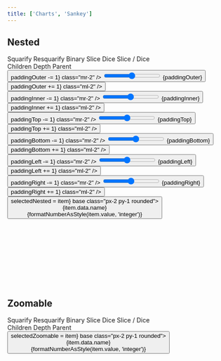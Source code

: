 ```yaml
---
title: ['Charts', 'Sankey']
---
```


<script lang="ts">
	import { fade } from 'svelte/transition';
	import { hierarchy } from 'd3-hierarchy';
	import { scaleSequential, scaleOrdinal } from 'd3-scale';
	import * as chromatic from 'd3-scale-chromatic';
	import { hsl } from 'd3-color';
	import { mdiChevronLeft, mdiChevronRight } from '@mdi/js';

	import { Button, Breadcrumb, Field, Tabs, Tab } from 'svelte-ux';
	import { formatDate, PeriodType } from 'svelte-ux/utils/date';
	import { formatNumberAsStyle } from 'svelte-ux/utils/number';

	import Chart, { Svg } from '$lib/components/Chart.svelte';
	import Group from '$lib/components/Group.svelte';
	import Rect from '$lib/components/Rect.svelte';
	import RectClipPath from '$lib/components/RectClipPath.svelte';
	import Text from '$lib/components/Text.svelte';
	import Treemap from '$lib/components/Treemap.svelte';
	import { findAncestor } from '$lib/utils/hierarchy';
	import { isNodeVisible } from '$lib/utils/treemap';

	import Preview from '$lib/docs/Preview.svelte';

	import { simpleData, complexData } from './data/hierarchy';

	const complexDataHierarchy = hierarchy(complexData)
		.sum((d) => d.value)
		.sort((a, b) => b.value - a.value);

	let tile = 'squarify'
	let colorBy = 'children';

	let selectedNested = null;
	let selectedZoomable = null;
	let paddingOuter = 4;
	let paddingInner = 4;
	let paddingTop = 20;
	let paddingBottom = 0;
	let paddingLeft = 0;
	let paddingRight = 0;

	const sequentialColor = scaleSequential([4, -1], chromatic.interpolateGnBu)
	// filter out hard to see yellow and green
	const ordinalColor = scaleOrdinal(chromatic.schemeSpectral[9].filter(c => hsl(c).h < 60 || hsl(c).h > 90))
	// const ordinalColor = scaleOrdinal(chromatic.schemeCategory10)

	function getNodeColor(node, colorBy) {
		switch (colorBy) {
			case 'children':
				return node.children ? '#ccc' : '#ddd'
			case 'depth':
				return sequentialColor(node.depth);
			case 'parent':
				const colorParent = findAncestor(node, n => n.depth === 1)
				return colorParent ? hsl(ordinalColor((colorParent).data.name)).brighter(node.depth * .3) : '#ddd'
		}
	}
</script>

## Nested

<div class="grid gap-1 mb-4">
	<div class="grid grid-cols-[6fr,3fr] gap-1">
		<Field label="Tile">
			<Tabs bind:selected={tile} contained class="w-full">
				<div class="tabList w-full border h-8">
					<Tab value="squarify">Squarify</Tab>
					<Tab value="resquarify">Resquarify</Tab>
					<Tab value="binary">Binary</Tab>
					<Tab value="slice">Slice</Tab>
					<Tab value="dice">Dice</Tab>
					<Tab value="sliceDice">Slice / Dice</Tab>
				</div>
			</Tabs>
		</Field>
		<Field label="Color By">
			<Tabs bind:selected={colorBy} contained class="w-full">
				<div class="tabList w-full border h-8">
					<Tab value="children">Children</Tab>
					<Tab value="depth">Depth</Tab>
					<Tab value="parent">Parent</Tab>
				</div>
			</Tabs>
		</Field>
	</div>
	<div class="grid grid-cols-2 gap-2">
		<Field label="Padding Outer" let:id>
			<Button icon={mdiChevronLeft} on:click={() => paddingOuter -= 1} class="mr-2" />
			<input type="range" bind:value={paddingOuter} min={0} max={100} {id} class="h-6 w-full" /> <span class="ml-4 text-sm text-black/50">{paddingOuter}</span>
			<Button icon={mdiChevronRight} on:click={() => paddingOuter += 1} class="ml-2" />
		</Field>
		<Field label="Padding Inner" let:id>
			<Button icon={mdiChevronLeft} on:click={() => paddingInner -= 1} class="mr-2" />
			<input type="range" bind:value={paddingInner} min={0} max={100} {id} class="h-6 w-full" /> <span class="ml-4 text-sm text-black/50">{paddingInner}</span>
			<Button icon={mdiChevronRight} on:click={() => paddingInner += 1} class="ml-2" />
		</Field>
	</div>
	<div class="grid grid-cols-4 gap-2">
		<Field label="Padding Top" let:id>
			<Button icon={mdiChevronLeft} on:click={() => paddingTop -= 1} class="mr-2" />
			<input type="range" bind:value={paddingTop} min={0} max={100} {id} class="h-6 w-full" /> <span class="ml-4 text-sm text-black/50">{paddingTop}</span>
			<Button icon={mdiChevronRight} on:click={() => paddingTop += 1} class="ml-2" />
		</Field>
		<Field label="Padding Bottom" let:id>
			<Button icon={mdiChevronLeft} on:click={() => paddingBottom -= 1} class="mr-2" />
			<input type="range" bind:value={paddingBottom} min={0} max={100} {id} class="h-6 w-full" /> <span class="ml-4 text-sm text-black/50">{paddingBottom}</span>
			<Button icon={mdiChevronRight} on:click={() => paddingBottom += 1} class="ml-2" />
		</Field>
		<Field label="Padding Left" let:id>
			<Button icon={mdiChevronLeft} on:click={() => paddingLeft -= 1} class="mr-2" />
			<input type="range" bind:value={paddingLeft} min={0} max={100} {id} class="h-6 w-full" /> <span class="ml-4 text-sm text-black/50">{paddingLeft}</span>
			<Button icon={mdiChevronRight} on:click={() => paddingLeft += 1} class="ml-2" />
		</Field>
		<Field label="Padding Right" let:id>
			<Button icon={mdiChevronLeft} on:click={() => paddingRight -= 1} class="mr-2" />
			<input type="range" bind:value={paddingRight} min={0} max={100} {id} class="h-6 w-full" /> <span class="ml-4 text-sm text-black/50">{paddingRight}</span>
			<Button icon={mdiChevronRight} on:click={() => paddingRight += 1} class="ml-2" />
		</Field>
	</div>
</div>

<Preview>
	<Breadcrumb items={selectedNested?.ancestors().reverse() ?? []}>
		<Button slot="item" let:item on:click={() => selectedNested = item} base class="px-2 py-1 rounded">
			<div class="text-left">
				<div class="text-sm">{item.data.name}</div>
				<div class="text-xs text-black/50">{formatNumberAsStyle(item.value, 'integer')}</div>
			</div>
		</Button>
	</Breadcrumb>
	<div class="h-[800px] p-4 border rounded">
		<Chart data={complexDataHierarchy.copy()}>
			<Svg>
				<Treemap {tile} bind:selected={selectedNested} {paddingOuter} {paddingInner} {paddingTop} {paddingBottom} {paddingLeft} {paddingRight}>
					<Group slot="node" let:node let:rect x={rect.x} y={rect.y} on:click={() => node.children ? selectedNested = node : null}>
						{@const nodeColor = getNodeColor(node, colorBy)}
						<g transition:fade={{ duration: 600 }}>
							<Rect
								width={rect.width}
								height={rect.height}
								stroke={hsl(nodeColor).darker(colorBy === 'children' ? 0.5 : 1)}
								fill={nodeColor}
								rx={5}
							/>
							<RectClipPath width={rect.width} height={rect.height}>
								<text x={4} y={16 * 0.6 + 4} style="font-size: 0.6rem; font-weight: 500">
									<tspan>{node.data.name}</tspan>
									{#if node.children}
										<tspan style="font-size: 0.5rem; font-weight: 200">{formatNumberAsStyle(node.value, 'integer')}</tspan>
									{/if}
								</text>
								{#if !node.children}
									<Text
										value={formatNumberAsStyle(node.value, 'integer')}
										style="font-size: 0.5rem; font-weight: 200"
										verticalAnchor="start"
										x={4}
										y={16}
									/>
								{/if}
							</RectClipPath>
						</g>
					</Group>
				</Treemap>
			</Svg>
		</Chart>
	</div>
</Preview>

## Zoomable

<div class="grid grid-flow-col gap-4 mb-4">
	<div class="grid grid-cols-[6fr,3fr] gap-2">
		<Field label="Tile">
			<Tabs bind:selected={tile} contained class="w-full">
				<div class="tabList w-full border h-8">
					<Tab value="squarify">Squarify</Tab>
					<Tab value="resquarify">Resquarify</Tab>
					<Tab value="binary">Binary</Tab>
					<Tab value="slice">Slice</Tab>
					<Tab value="dice">Dice</Tab>
					<Tab value="sliceDice">Slice / Dice</Tab>
				</div>
			</Tabs>
		</Field>
		<Field label="Color By">
			<Tabs bind:selected={colorBy} contained class="w-full">
				<div class="tabList w-full border h-8">
					<Tab value="children">Children</Tab>
					<Tab value="depth">Depth</Tab>
					<Tab value="parent">Parent</Tab>
				</div>
			</Tabs>
		</Field>
	</div>
</div>

<Preview>
	<Breadcrumb items={selectedZoomable?.ancestors().reverse() ?? []}>
		<Button slot="item" let:item on:click={() => selectedZoomable = item} base class="px-2 py-1 rounded">
			<div class="text-left">
				<div class="text-sm">{item.data.name}</div>
				<div class="text-xs text-black/50">{formatNumberAsStyle(item.value, 'integer')}</div>
			</div>
		</Button>
	</Breadcrumb>
    <div class="h-[600px] p-4 border rounded">
    	<Chart data={complexDataHierarchy.copy()}>
    		<Svg>
    			<Treemap {tile} bind:selected={selectedZoomable}>
						<Group slot="node" let:node let:rect x={rect.x} y={rect.y} on:click={() => node.children ? selectedZoomable = node : null}>
								<RectClipPath width={rect.width} height={rect.height}>
									{@const nodeColor = getNodeColor(node, colorBy)}
									{#if isNodeVisible(node, selectedZoomable)}
										<g transition:fade={{ duration: 600 }}>
											<Rect
												width={rect.width}
												height={rect.height}
												stroke={hsl(nodeColor).darker(colorBy === 'children' ? 0.5 : 1)}
												fill={nodeColor}
												rx={5}
											/>
												<Text
													value="{node.data.name} ({node.children?.length ?? 0})"
													style="font-size: 0.6rem; font-weight: 500"
													verticalAnchor="start"
													x={4}
													y={2}
												/>
												<Text
													value={formatNumberAsStyle(node.value, 'integer')}
													style="font-size: 0.5rem; font-weight: 200"
													verticalAnchor="start"
													x={4}
													y={16}
												/>
										</g>
									{/if}
							</RectClipPath>
						</Group>
    			</Treemap>
    		</Svg>
    	</Chart>
    </div>
</Preview>
